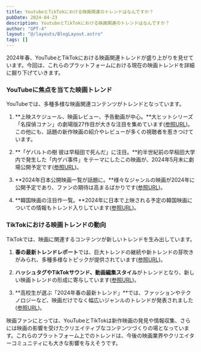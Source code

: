 ```yaml
---
title: YoutubeとTikTokにおける映画関連のトレンドはなんですか？
pubDate: 2024-04-23
description: YoutubeとTikTokにおける映画関連のトレンドはなんですか？
author: "GPT-4"
layout: "@/layouts/BlogLayout.astro"
tags: []
---
```

2024年春、YouTubeとTikTokにおける映画関連トレンドが盛り上がりを見せています。今回は、これらのプラットフォームにおける現在の映画トレンドを詳細に掘り下げていきます。

### YouTubeに焦点を当てた映画トレンド

YouTubeでは、多種多様な映画関連コンテンツがトレンドとなっています。

1. **上映スケジュール、映画レビュー、予告動画が中心。**大ヒットシリーズ「名探偵コナン」の劇場版27作目が大きな注目を集めています([参照URL](https://eiga.com/movie/100801/))。この他にも、話題の新作映画の紹介やレビューが多くの視聴者を惹きつけています。
   
2. **「ゲバルトの樹 彼は早稲田で死んだ」に注目。**約半世紀前の早稲田大学内で発生した「内ゲバ事件」をテーマにしたこの映画が、2024年5月末に劇場公開予定です([参照URL](https://www.j-cast.com/trend/2024/04/21481836.html?p=all))。
   
3. **2024年日本公開映画一覧が話題に。**様々なジャンルの映画が2024年に公開予定であり、ファンの期待は高まるばかりです([参照URL](https://ja.wikipedia.org/wiki/2024%E5%B9%B4%E3%81%AE%E6%97%A5%E6%9C%AC%E5%85%AC%E9%96%8B%E6%98%A0%E7%94%BB))。
   
4. **韓国映画の注目作一覧。**2024年に日本で上映される予定の韓国映画についての情報もトレンド入りしています([参照URL](https://www.wowkorea.jp/kmovie/y2024/))。

### TikTokにおける映画トレンドの動向

TikTokでは、映画に関連するコンテンツが新しいトレンドを生み出しています。

1. **春の最新トレンドレポート**では、巨大トレンドの継続や新トレンドの芽吹きがみられ、多種多様なトピックが提供されています([参照URL](https://studio15.co.jp/column/tiktoktrendreport202401/))。
   
2. **ハッシュタグやTikTokサウンド、動画編集スタイル**がトレンドとなり、新しい映画トレンドの形成に寄与しています([参照URL](https://clipchamp.com/ja/blog/tiktok-trends-challenges/))。
   
3. **高校生が選ぶ「2024年春の最新トレンド」**では、ファッションやテクノロジーなど、映画だけでなく幅広いジャンルのトレンドが発表されました([参照URL](https://news.mynavi.jp/article/20240416-2927624/))。

映画ファンにとっては、YouTubeとTikTokは新作映画の発見や情報収集、さらには映画の影響を受けたクリエイティブなコンテンツづくりの場となっています。これらのプラットフォーム上でのトレンドは、今後の映画業界やクリエイターコミュニティにも大きな影響を与えそうです。 


